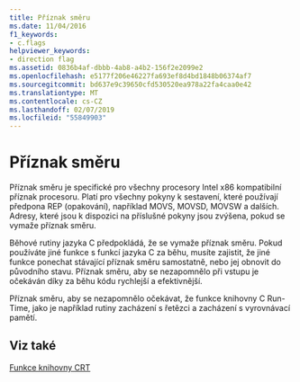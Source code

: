 ```yaml
---
title: Příznak směru
ms.date: 11/04/2016
f1_keywords:
- c.flags
helpviewer_keywords:
- direction flag
ms.assetid: 0836b4af-dbbb-4ab8-a4b2-156f2e2099e2
ms.openlocfilehash: e5177f206e46227fa693ef8d4bd1848b06374af7
ms.sourcegitcommit: bd637e9c39650cfd530520ea978a22fa4caa0e42
ms.translationtype: MT
ms.contentlocale: cs-CZ
ms.lasthandoff: 02/07/2019
ms.locfileid: "55849903"
---
```

# <a name="direction-flag"></a>Příznak směru

Příznak směru je specifické pro všechny procesory Intel x86 kompatibilní příznak procesoru. Platí pro všechny pokyny k sestavení, které používají předpona REP (opakování), například MOVS, MOVSD, MOVSW a dalších. Adresy, které jsou k dispozici na příslušné pokyny jsou zvýšena, pokud se vymaže příznak směru.

Běhové rutiny jazyka C předpokládá, že se vymaže příznak směru. Pokud používáte jiné funkce s funkcí jazyka C za běhu, musíte zajistit, že jiné funkce ponechat stávající příznak směru samostatně, nebo jej obnovit do původního stavu. Příznak směru, aby se nezapomnělo při vstupu je očekáván díky za běhu kódu rychlejší a efektivnější.

Příznak směru, aby se nezapomnělo očekávat, že funkce knihovny C Run-Time, jako je například rutiny zacházení s řetězci a zacházení s vyrovnávací pamětí.

## <a name="see-also"></a>Viz také

[Funkce knihovny CRT](../c-runtime-library/crt-library-features.md)
